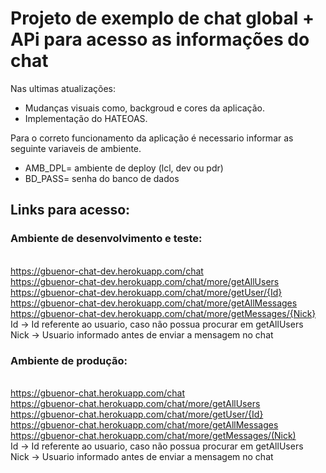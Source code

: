 # Projeto de exemplo de chat global + APi para acesso as informações do chat

Nas ultimas atualizações:
* Mudanças visuais como, backgroud e cores da aplicação.
* Implementação do HATEOAS.

Para o correto funcionamento da aplicação é necessario informar as seguinte variaveis de ambiente.

* AMB_DPL= ambiente de deploy (lcl, dev ou pdr)
* BD_PASS= senha do banco de dados

## Links para acesso:
### Ambiente de desenvolvimento e teste:
<br>https://gbuenor-chat-dev.herokuapp.com/chat
<br>https://gbuenor-chat-dev.herokuapp.com/chat/more/getAllUsers
<br>https://gbuenor-chat-dev.herokuapp.com/chat/more/getUser/{Id}
<br>https://gbuenor-chat-dev.herokuapp.com/chat/more/getAllMessages
<br>https://gbuenor-chat-dev.herokuapp.com/chat/more/getMessages/{Nick}
<br> Id -> Id referente ao usuario, caso não possua procurar em getAllUsers
<br> Nick -> Usuario informado antes de enviar a mensagem no chat 

### Ambiente de produção:

<br>https://gbuenor-chat.herokuapp.com/chat
<br>https://gbuenor-chat.herokuapp.com/chat/more/getAllUsers
<br>https://gbuenor-chat.herokuapp.com/chat/more/getUser/{Id}
<br>https://gbuenor-chat.herokuapp.com/chat/more/getAllMessages
<br>https://gbuenor-chat.herokuapp.com/chat/more/getMessages/(Nick)
<br> Id -> Id referente ao usuario, caso não possua procurar em getAllUsers
<br> Nick -> Usuario informado antes de enviar a mensagem no chat
